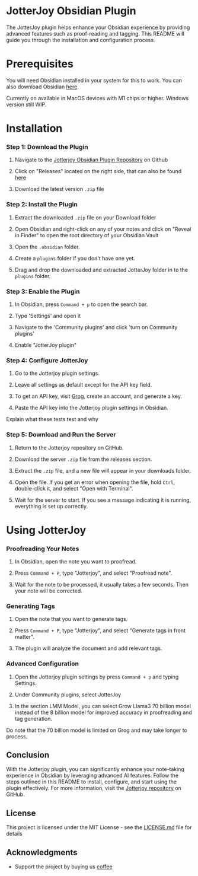 # JotterJoy Obsidian Plugin

The JotterJoy plugin helps enhance your Obsidian experience by providing advanced features such as proof-reading and tagging. This README will guide you through the installation and configuration process.

# Prerequisites

You will need Obsidian installed in your system for this to work. You can also download Obsidian [here](https://obsidian.md/).

Currently on available in MacOS devices with M1 chips or higher.
Windows version still WIP.

# Installation

### Step 1: Download the Plugin

1. Navigate to the [Jotterjoy Obsidian Plugin Repository](https://github.com/elevenyellow/JotterJoy-Obsidian-Plugin) on Github

2. Click on "Releases" located on the right side, that can also be found [here](https://github.com/elevenyellow/JotterJoy-Obsidian-Plugin/releases/tag/v0.0.2)

3. Download the latest version  ```.zip``` file

### Step 2: Install the Plugin

1. Extract the downloaded ```.zip``` file on your Download folder

2. Open Obsidian and right-click on any of your notes and click on "Reveal in Finder" to open the root directory of your Obsidian Vault

3. Open the ```.obsidian``` folder.

4. Create a ```plugins``` folder if you don't have one yet.

5. Drag and drop the downloaded and extracted JotterJoy folder in to the ```plugins``` folder.

### Step 3: Enable the Plugin

1. In Obsidian, press  ```Command + p``` to open the search bar.

2. Type 'Settings' and open it

3. Navigate to the 'Community plugins' and click 'turn on Community plugins'

4. Enable "JotterJoy plugin"

### Step 4: Configure JotterJoy

1. Go to the Jotterjoy plugin settings.

2. Leave all settings as default except for the API key field.

3. To get an API key, visit [Grog](https://console.groq.com/keys),  create an account, and generate a key.

4. Paste the API key into the Jotterjoy plugin settings in Obsidian.
 
Explain what these tests test and why

### Step 5: Download and Run the Server

1. Return to the Jotterjoy repository on GitHub.

2. Download the server ```.zip``` file from the releases section.
 
3. Extract the ```.zip``` file, and a new file will appear in your downloads folder.

4. Open the file. If you get an error when opening the file, hold ```Ctrl```, double-click it, and select "Open with Terminal".

5. Wait for the server to start. If you see a message indicating it is running, everything is set up correctly.

# Using JotterJoy

### Proofreading Your Notes

1. In Obsidian, open the note you want to proofread.

2. Press ```Command + P```, type "Jotterjoy", and select "Proofread note".

3. Wait for the note to be processed, it usually takes a few seconds. Then your note will be corrected.

### Generating Tags 

1. Open the note that you want to generate tags.

2. Press ```Command + P```, type "Jotterjoy", and select "Generate tags in front matter".

3. The plugin will analyze the document and add relevant tags.


### Advanced Configuration 

1. Open the Jotterjoy plugin settings by press  ```Command + p``` and typing Settings.

2. Under Community plugins, select JotterJoy

3. In the section LMM Model, you can select Grow Llama3 70 billion model instead of the 8 billion model for improved accuracy in proofreading and tag generation. 

Do note that the 70 billion model is limited on Grog and may take longer to process.

## Conclusion

With the Jotterjoy plugin, you can significantly enhance your note-taking experience in Obsidian by leveraging advanced AI features. Follow the steps outlined in this README to install, configure, and start using the plugin effectively. For more information, visit the [Jotterjoy repository](https://github.com/elevenyellow/JotterJoy-Obsidian-Plugin) on GitHub.


## License

This project is licensed under the MIT License - see the [LICENSE.md](https://github.com/elevenyellow/JotterJoy-Obsidian-Plugin/blob/main/LICENSE) file for details

## Acknowledgments

* Support the project by buying us [coffee](https://buy.stripe.com/eVa9D6dS92y50KseV6)

